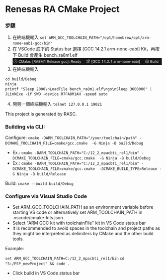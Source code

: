 # Renesas RA CMake Project


### 步驟
1. 在終端機輸入 ```set ARM_GCC_TOOLCHAIN_PATH="/opt/homebrew/opt/arm-none-eabi-gcc/bin"```
2. 在 VSCode 底下的 Status bar 選擇 [GCC 14.2.1 arm-none-eabi] Kit，再按下 Build 會產生 bench_ra8m1.elf
![status bar](/status_bar.png)
3. 在終端機輸入
```
cd build/Debug
ninja
printf "Sleep 2000\nLoadFile bench_ra8m1.elf\ngo\nSleep 3600000" | JLinkExe -if SWD -device R7FA8M1AH -speed auto
```
4. 開另一個終端機輸入
```telnet 127.0.0.1 19021```

This project is generated by RASC.

###  Building via CLI:
Configure: ```cmake -DARM_TOOLCHAIN_PATH="/your/toolchain/path" -DCMAKE_TOOLCHAIN_FILE=cmake/gcc.cmake  -G Ninja -B build/Debug```

- Ex.: ```cmake -DARM_TOOLCHAIN_PATH="C:/12_2_mpacbti_rel1/bin" -DCMAKE_TOOLCHAIN_FILE=cmake/gcc.cmake  -G Ninja -B build/Debug```
- Ex.: ```cmake -DARM_TOOLCHAIN_PATH="C:/12_2_mpacbti_rel1/bin" -DCMAKE_TOOLCHAIN_FILE=cmake/gcc.cmake  -DCMAKE_BUILD_TYPE=Release -G Ninja -B build/Release```

Build: ```cmake --build build/Debug```


### Configure via Visual Studio Code
- Set ARM_GCC_TOOLCHAIN_PATH as an environment variable before starting VS code or alternatively set ARM_TOOLCHAIN_PATH in .vscode/cmake-kits.json
- Select "ARM GCC kit with toolchainFile" kit in VS Code status bar
- It is recommended to avoid spaces in the toolchain and project paths as they might be interpreted as delimiters by CMake and the other build tools.

Example:

```set ARM_GCC_TOOLCHAIN_PATH=C:/12_2_mpacbti_rel1/bin```
```cd "S:/FSP_newProject" && code .```

- Click build in VS Code status bar
